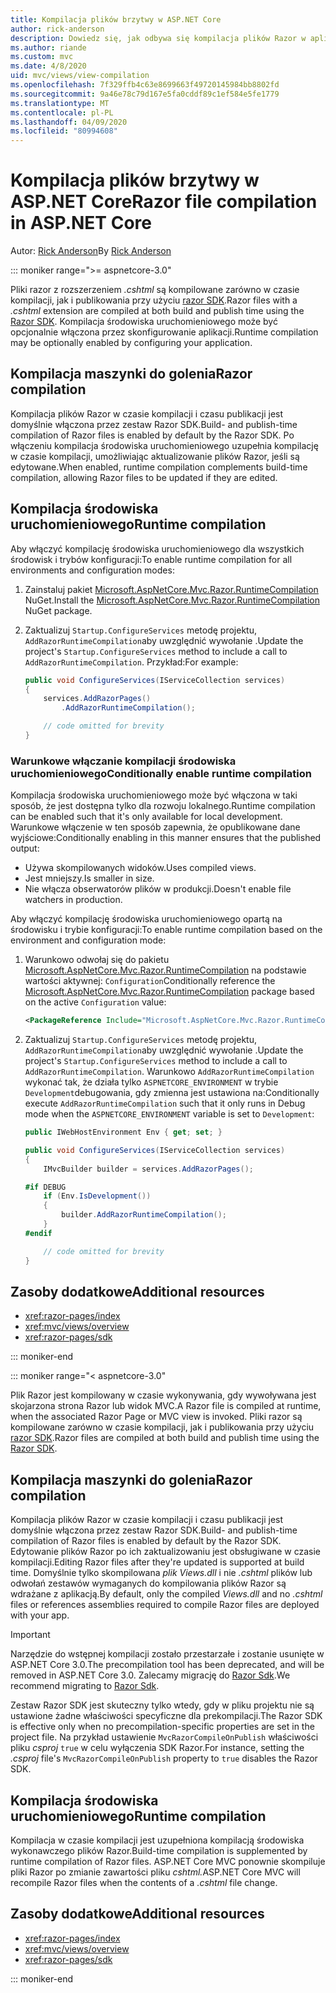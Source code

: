 ```yaml
---
title: Kompilacja plików brzytwy w ASP.NET Core
author: rick-anderson
description: Dowiedz się, jak odbywa się kompilacja plików Razor w aplikacji ASP.NET Core.
ms.author: riande
ms.custom: mvc
ms.date: 4/8/2020
uid: mvc/views/view-compilation
ms.openlocfilehash: 7f329ffb4c63e8699663f49720145984bb8802fd
ms.sourcegitcommit: 9a46e78c79d167e5fa0cddf89c1ef584e5fe1779
ms.translationtype: MT
ms.contentlocale: pl-PL
ms.lasthandoff: 04/09/2020
ms.locfileid: "80994608"
---
```

# <a name="razor-file-compilation-in-aspnet-core"></a><span data-ttu-id="7990e-103">Kompilacja plików brzytwy w ASP.NET Core</span><span class="sxs-lookup"><span data-stu-id="7990e-103">Razor file compilation in ASP.NET Core</span></span>

<span data-ttu-id="7990e-104">Autor: [Rick Anderson](https://twitter.com/RickAndMSFT)</span><span class="sxs-lookup"><span data-stu-id="7990e-104">By [Rick Anderson](https://twitter.com/RickAndMSFT)</span></span>

::: moniker range=">= aspnetcore-3.0"

<span data-ttu-id="7990e-105">Pliki razor z rozszerzeniem *.cshtml* są kompilowane zarówno w czasie kompilacji, jak i publikowania przy użyciu [razor SDK](xref:razor-pages/sdk).</span><span class="sxs-lookup"><span data-stu-id="7990e-105">Razor files with a *.cshtml* extension are compiled at both build and publish time using the [Razor SDK](xref:razor-pages/sdk).</span></span> <span data-ttu-id="7990e-106">Kompilacja środowiska uruchomieniowego może być opcjonalnie włączona przez skonfigurowanie aplikacji.</span><span class="sxs-lookup"><span data-stu-id="7990e-106">Runtime compilation may be optionally enabled by configuring your application.</span></span>

## <a name="razor-compilation"></a><span data-ttu-id="7990e-107">Kompilacja maszynki do golenia</span><span class="sxs-lookup"><span data-stu-id="7990e-107">Razor compilation</span></span>

<span data-ttu-id="7990e-108">Kompilacja plików Razor w czasie kompilacji i czasu publikacji jest domyślnie włączona przez zestaw Razor SDK.</span><span class="sxs-lookup"><span data-stu-id="7990e-108">Build- and publish-time compilation of Razor files is enabled by default by the Razor SDK.</span></span> <span data-ttu-id="7990e-109">Po włączeniu kompilacja środowiska uruchomieniowego uzupełnia kompilację w czasie kompilacji, umożliwiając aktualizowanie plików Razor, jeśli są edytowane.</span><span class="sxs-lookup"><span data-stu-id="7990e-109">When enabled, runtime compilation complements build-time compilation, allowing Razor files to be updated if they are edited.</span></span>

## <a name="runtime-compilation"></a><span data-ttu-id="7990e-110">Kompilacja środowiska uruchomieniowego</span><span class="sxs-lookup"><span data-stu-id="7990e-110">Runtime compilation</span></span>

<span data-ttu-id="7990e-111">Aby włączyć kompilację środowiska uruchomieniowego dla wszystkich środowisk i trybów konfiguracji:</span><span class="sxs-lookup"><span data-stu-id="7990e-111">To enable runtime compilation for all environments and configuration modes:</span></span>

1. <span data-ttu-id="7990e-112">Zainstaluj pakiet [Microsoft.AspNetCore.Mvc.Razor.RuntimeCompilation](https://www.nuget.org/packages/Microsoft.AspNetCore.Mvc.Razor.RuntimeCompilation/) NuGet.</span><span class="sxs-lookup"><span data-stu-id="7990e-112">Install the [Microsoft.AspNetCore.Mvc.Razor.RuntimeCompilation](https://www.nuget.org/packages/Microsoft.AspNetCore.Mvc.Razor.RuntimeCompilation/) NuGet package.</span></span>

1. <span data-ttu-id="7990e-113">Zaktualizuj `Startup.ConfigureServices` metodę projektu, `AddRazorRuntimeCompilation`aby uwzględnić wywołanie .</span><span class="sxs-lookup"><span data-stu-id="7990e-113">Update the project's `Startup.ConfigureServices` method to include a call to `AddRazorRuntimeCompilation`.</span></span> <span data-ttu-id="7990e-114">Przykład:</span><span class="sxs-lookup"><span data-stu-id="7990e-114">For example:</span></span>

    ```csharp
    public void ConfigureServices(IServiceCollection services)
    {
        services.AddRazorPages()
            .AddRazorRuntimeCompilation();

        // code omitted for brevity
    }
    ```

### <a name="conditionally-enable-runtime-compilation"></a><span data-ttu-id="7990e-115">Warunkowe włączanie kompilacji środowiska uruchomieniowego</span><span class="sxs-lookup"><span data-stu-id="7990e-115">Conditionally enable runtime compilation</span></span>

<span data-ttu-id="7990e-116">Kompilacja środowiska uruchomieniowego może być włączona w taki sposób, że jest dostępna tylko dla rozwoju lokalnego.</span><span class="sxs-lookup"><span data-stu-id="7990e-116">Runtime compilation can be enabled such that it's only available for local development.</span></span> <span data-ttu-id="7990e-117">Warunkowe włączenie w ten sposób zapewnia, że opublikowane dane wyjściowe:</span><span class="sxs-lookup"><span data-stu-id="7990e-117">Conditionally enabling in this manner ensures that the published output:</span></span>

* <span data-ttu-id="7990e-118">Używa skompilowanych widoków.</span><span class="sxs-lookup"><span data-stu-id="7990e-118">Uses compiled views.</span></span>
* <span data-ttu-id="7990e-119">Jest mniejszy.</span><span class="sxs-lookup"><span data-stu-id="7990e-119">Is smaller in size.</span></span>
* <span data-ttu-id="7990e-120">Nie włącza obserwatorów plików w produkcji.</span><span class="sxs-lookup"><span data-stu-id="7990e-120">Doesn't enable file watchers in production.</span></span>

<span data-ttu-id="7990e-121">Aby włączyć kompilację środowiska uruchomieniowego opartą na środowisku i trybie konfiguracji:</span><span class="sxs-lookup"><span data-stu-id="7990e-121">To enable runtime compilation based on the environment and configuration mode:</span></span>

1. <span data-ttu-id="7990e-122">Warunkowo odwołaj się do pakietu [Microsoft.AspNetCore.Mvc.Razor.RuntimeCompilation](https://www.nuget.org/packages/Microsoft.AspNetCore.Mvc.Razor.RuntimeCompilation/) na podstawie wartości aktywnej: `Configuration`</span><span class="sxs-lookup"><span data-stu-id="7990e-122">Conditionally reference the [Microsoft.AspNetCore.Mvc.Razor.RuntimeCompilation](https://www.nuget.org/packages/Microsoft.AspNetCore.Mvc.Razor.RuntimeCompilation/) package based on the active `Configuration` value:</span></span>

    ```xml
    <PackageReference Include="Microsoft.AspNetCore.Mvc.Razor.RuntimeCompilation" Version="3.1.0" Condition="'$(Configuration)' == 'Debug'" />
    ```

1. <span data-ttu-id="7990e-123">Zaktualizuj `Startup.ConfigureServices` metodę projektu, `AddRazorRuntimeCompilation`aby uwzględnić wywołanie .</span><span class="sxs-lookup"><span data-stu-id="7990e-123">Update the project's `Startup.ConfigureServices` method to include a call to `AddRazorRuntimeCompilation`.</span></span> <span data-ttu-id="7990e-124">Warunkowo `AddRazorRuntimeCompilation` wykonać tak, że działa tylko `ASPNETCORE_ENVIRONMENT` w trybie `Development`debugowania, gdy zmienna jest ustawiona na:</span><span class="sxs-lookup"><span data-stu-id="7990e-124">Conditionally execute `AddRazorRuntimeCompilation` such that it only runs in Debug mode when the `ASPNETCORE_ENVIRONMENT` variable is set to `Development`:</span></span>

    ```csharp
    public IWebHostEnvironment Env { get; set; }

    public void ConfigureServices(IServiceCollection services)
    {
        IMvcBuilder builder = services.AddRazorPages();

    #if DEBUG
        if (Env.IsDevelopment())
        {
            builder.AddRazorRuntimeCompilation();
        }
    #endif

        // code omitted for brevity
    }
    ```

## <a name="additional-resources"></a><span data-ttu-id="7990e-125">Zasoby dodatkowe</span><span class="sxs-lookup"><span data-stu-id="7990e-125">Additional resources</span></span>

* <xref:razor-pages/index>
* <xref:mvc/views/overview>
* <xref:razor-pages/sdk>

::: moniker-end

::: moniker range="< aspnetcore-3.0"

<span data-ttu-id="7990e-126">Plik Razor jest kompilowany w czasie wykonywania, gdy wywoływana jest skojarzona strona Razor lub widok MVC.</span><span class="sxs-lookup"><span data-stu-id="7990e-126">A Razor file is compiled at runtime, when the associated Razor Page or MVC view is invoked.</span></span> <span data-ttu-id="7990e-127">Pliki razor są kompilowane zarówno w czasie kompilacji, jak i publikowania przy użyciu [razor SDK](xref:razor-pages/sdk).</span><span class="sxs-lookup"><span data-stu-id="7990e-127">Razor files are compiled at both build and publish time using the [Razor SDK](xref:razor-pages/sdk).</span></span>

## <a name="razor-compilation"></a><span data-ttu-id="7990e-128">Kompilacja maszynki do golenia</span><span class="sxs-lookup"><span data-stu-id="7990e-128">Razor compilation</span></span>

<span data-ttu-id="7990e-129">Kompilacja plików Razor w czasie kompilacji i czasu publikacji jest domyślnie włączona przez zestaw Razor SDK.</span><span class="sxs-lookup"><span data-stu-id="7990e-129">Build- and publish-time compilation of Razor files is enabled by default by the Razor SDK.</span></span> <span data-ttu-id="7990e-130">Edytowanie plików Razor po ich zaktualizowaniu jest obsługiwane w czasie kompilacji.</span><span class="sxs-lookup"><span data-stu-id="7990e-130">Editing Razor files after they're updated is supported at build time.</span></span> <span data-ttu-id="7990e-131">Domyślnie tylko skompilowana *plik Views.dll* i nie *.cshtml* plików lub odwołań zestawów wymaganych do kompilowania plików Razor są wdrażane z aplikacją.</span><span class="sxs-lookup"><span data-stu-id="7990e-131">By default, only the compiled *Views.dll* and no *.cshtml* files or references assemblies required to compile Razor files are deployed with your app.</span></span>

> [!IMPORTANT]
> <span data-ttu-id="7990e-132">Narzędzie do wstępnej kompilacji zostało przestarzałe i zostanie usunięte w ASP.NET Core 3.0.</span><span class="sxs-lookup"><span data-stu-id="7990e-132">The precompilation tool has been deprecated, and will be removed in ASP.NET Core 3.0.</span></span> <span data-ttu-id="7990e-133">Zalecamy migrację do [Razor Sdk](xref:razor-pages/sdk).</span><span class="sxs-lookup"><span data-stu-id="7990e-133">We recommend migrating to [Razor Sdk](xref:razor-pages/sdk).</span></span>
>
> <span data-ttu-id="7990e-134">Zestaw Razor SDK jest skuteczny tylko wtedy, gdy w pliku projektu nie są ustawione żadne właściwości specyficzne dla prekompilacji.</span><span class="sxs-lookup"><span data-stu-id="7990e-134">The Razor SDK is effective only when no precompilation-specific properties are set in the project file.</span></span> <span data-ttu-id="7990e-135">Na przykład ustawienie `MvcRazorCompileOnPublish` właściwości pliku *csproj* `true` w celu wyłączenia SDK Razor.</span><span class="sxs-lookup"><span data-stu-id="7990e-135">For instance, setting the *.csproj* file's `MvcRazorCompileOnPublish` property to `true` disables the Razor SDK.</span></span>

## <a name="runtime-compilation"></a><span data-ttu-id="7990e-136">Kompilacja środowiska uruchomieniowego</span><span class="sxs-lookup"><span data-stu-id="7990e-136">Runtime compilation</span></span>

<span data-ttu-id="7990e-137">Kompilacja w czasie kompilacji jest uzupełniona kompilacją środowiska wykonawczego plików Razor.</span><span class="sxs-lookup"><span data-stu-id="7990e-137">Build-time compilation is supplemented by runtime compilation of Razor files.</span></span> <span data-ttu-id="7990e-138">ASP.NET Core MVC ponownie skompiluje pliki Razor po zmianie zawartości pliku *cshtml.*</span><span class="sxs-lookup"><span data-stu-id="7990e-138">ASP.NET Core MVC will recompile Razor files when the contents of a *.cshtml* file change.</span></span>

## <a name="additional-resources"></a><span data-ttu-id="7990e-139">Zasoby dodatkowe</span><span class="sxs-lookup"><span data-stu-id="7990e-139">Additional resources</span></span>

* <xref:razor-pages/index>
* <xref:mvc/views/overview>
* <xref:razor-pages/sdk>

::: moniker-end